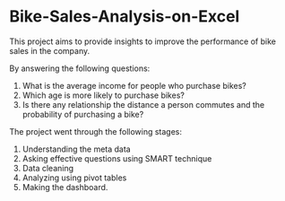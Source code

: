 # Bike-Sales-Analysis-on-Excel
This project aims to provide insights to improve the performance of bike sales in the company.

By answering the following questions:
1. What is the average income for people who purchase bikes?
2. Which age is more likely to purchase bikes?
3. Is there any relationship the distance a person commutes and the probability of purchasing a bike?

The project went through the following stages:
1. Understanding the meta data
2. Asking effective questions using SMART technique
3. Data cleaning
4. Analyzing using pivot tables
5. Making the dashboard.
